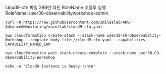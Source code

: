 
cloud9-cfn 파일 286번 라인 RoleName 수정후 실행 
<br> 
RoleName: user30-observabilityworkshop-admin 

```
curl -O https://raw.githubusercontent.com/2mileslab/AWS-AdvancedMonitoring/main/Lab/cloud9-cfn.yaml

aws cloudformation create-stack --stack-name user30-C9-Observability-Workshop --template-body file://cloud9-cfn.yaml --capabilities CAPABILITY_NAMED_IAM

aws cloudformation wait stack-create-complete --stack-name user30-C9-Observability-Workshop

echo -e "Cloud9 Instance is Ready!!\n\n"
```
